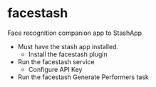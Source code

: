 # facestash
Face recognition companion app to StashApp

* Must have the stash app installed.
  * Install the facestash plugin
* Run the facestash service
  * Configure API Key
* Run the facestash Generate Performers task

 